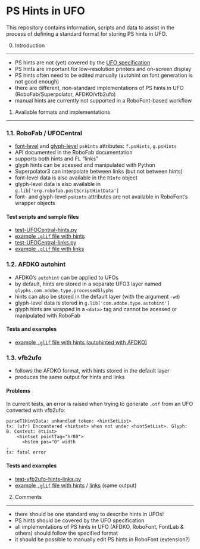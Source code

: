 PS Hints in UFO
===============

This repository contains information, scripts and data to assist in the process of defining a standard format for storing PS hints in UFO.


0. Introduction
---------------

- PS hints are not (yet) covered by the [UFO specification](http://unifiedfontobject.org/)
- PS hints are important for low-resolution printers and on-screen display
- PS hints often need to be edited manually (autohint on font generation is not good enough)
- there are different, non-standard implementations of PS hints in UFO (RoboFab/Superpolator, AFDKO/vfb2ufo)
- manual hints are currently not supported in a RoboFont-based workflow


1. Available formats and implementations
----------------------------------------

### 1.1. RoboFab / UFOCentral

- [font-level][1] and [glyph-level][2] `psHints` attributes: `f.psHints`, `g.psHints`
- API documented in the RoboFab documentation
- supports both hints and FL “links”
- glyph hints can be acessed and manipulated with Python
- Superpolator3 can interpolate between links (but not between hints)
- font-level data is also available in the `RInfo` object
- glyph-level data is also available in `g.lib['org.robofab.postScriptHintData']`
- font- and glyph-level `psHints` attributes are not available in RoboFont’s wrapper objects

[1]: http://robodocs.info/roboFabDocs/source/objects/psHints.html
[2]: http://robodocs.info/roboFabDocs/source/objects/psHintsGlyph.html

#### Test scripts and sample files

- [test-UFOCentral-hints.py](data/test-UFOCentral-hints.py)
- [example `.glif` file with hints](data/TestFont_UFOCentral_hints.ufo/glyphs/B_.glif)
- [test-UFOCentral-links.py](data/test-UFOCentral-links.py)
- [example `.glif` file with links](data/TestFont_UFOCentral_links.ufo/glyphs/B_.glif')

### 1.2. AFDKO autohint

- AFDKO’s `autohint` can be applied to UFOs
- by default, hints are stored in a separate UFO3 layer named `glyphs.com.adobe.type.processedGlyphs`
- hints can also be stored in the default layer (with the argument `-wd`)
- glyph-level data is stored in `g.lib['com.adobe.type.autohint']`
- glyph hints are wrapped in a `<data>` tag and cannot be acessed or manipulated with RoboFab

#### Tests and examples

- [example `.glif` file with hints (autohinted with AFDKO)](data/TestFont_AFDKO-autohint.ufo/glyphs.com.adobe.type.processedGlyphs/B_.glif)

### 1.3. vfb2ufo

- follows the AFDKO format, with hints stored in the default layer
- produces the same output for hints and links

#### Problems

In current tests, an error is raised when trying to generate `.otf` from an UFO converted with vfb2ufo:

    parseT1HintData: unhandled token: <hintSetList>
    tx: (ufr) Encountered <hintset> when not under <hintSetList>. Glyph: B. Context: etList>
        <hintset pointTag="hr00">
          <hstem pos="0" width
    .
    tx: fatal error

#### Tests and examples

- [test-vfb2ufo-hints-links.py](data/test-vfb2ufo-hints-links.py)
- [example `.glif` file with hints](data/TestFont_vfb2ufo_hints.ufo/glyphs/B_.glif) / [links](data/TestFont_vfb2ufo_links.ufo/glyphs/B_.glif) (same output)


2. Comments
-----------

- there should be one standard way to describe hints in UFOs!
- PS hints should be covered by the UFO specification
- all implementations of PS hints in UFO (AFDKO, RoboFont, FontLab & others) should follow the specified format
- it should be possible to manually edit PS hints in RoboFont (extension?)
